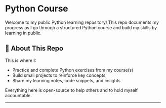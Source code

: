# Python Course

Welcome to my public Python learning repository! This repo documents my progress as I go through a structured Python course and build my skills by learning in public.

## 🚀 About This Repo

This is where I:

- Practice and complete Python exercises from my course(s)
- Build small projects to reinforce key concepts
- Share my learning notes, code snippets, and insights

Everything here is open-source to help others and to hold myself accountable.

---
